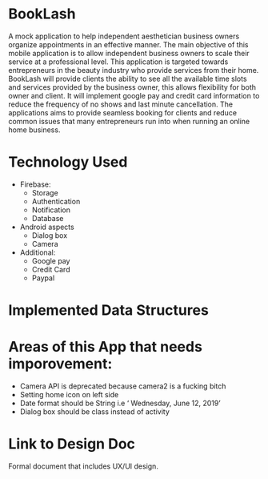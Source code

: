 # BookLash
A mock application to help independent aesthetician business owners organize appointments in an effective manner. The main objective of this mobile application is to allow independent business owners to scale their service at a professional level. This application is targeted towards entrepreneurs in the beauty industry who provide services from their home. 
BookLash will provide clients the ability to see all the available time slots and services provided by the business owner, this allows flexibility for both owner and client. It will implement google pay and credit card information  to reduce  the frequency of no shows and last minute cancellation. The applications aims to provide seamless booking for clients and reduce common issues that many entrepreneurs run into when running an online home business. 


# Technology Used 
- Firebase: 
  - Storage
  - Authentication 
  - Notification 
  - Database 
- Android aspects 
  - Dialog box
  - Camera 
- Additional:
  - Google pay 
  - Credit Card
  - Paypal 

# Implemented Data Structures

# Areas of this App that needs imporovement:
- Camera API is deprecated because camera2 is a fucking bitch
- Setting home icon on left side 
- Date format should be String i.e ‘ Wednesday, June 12, 2019’
- Dialog box should be class instead of activity 

# Link to Design Doc 
Formal document that includes UX/UI design. 
